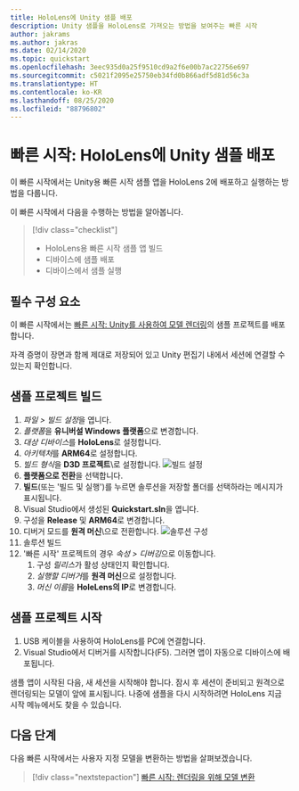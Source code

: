 ```yaml
---
title: HoloLens에 Unity 샘플 배포
description: Unity 샘플을 HoloLens로 가져오는 방법을 보여주는 빠른 시작
author: jakrams
ms.author: jakras
ms.date: 02/14/2020
ms.topic: quickstart
ms.openlocfilehash: 3eec935d0a25f9510cd9a2f6e00b7ac22756e697
ms.sourcegitcommit: c5021f2095e25750eb34fd0b866adf5d81d56c3a
ms.translationtype: HT
ms.contentlocale: ko-KR
ms.lasthandoff: 08/25/2020
ms.locfileid: "88796802"
---
```

# <a name="quickstart-deploy-unity-sample-to-hololens"></a>빠른 시작: HoloLens에 Unity 샘플 배포

이 빠른 시작에서는 Unity용 빠른 시작 샘플 앱을 HoloLens 2에 배포하고 실행하는 방법을 다룹니다.

이 빠른 시작에서 다음을 수행하는 방법을 알아봅니다.

> [!div class="checklist"]
>
>* HoloLens용 빠른 시작 샘플 앱 빌드
>* 디바이스에 샘플 배포
>* 디바이스에서 샘플 실행

## <a name="prerequisites"></a>필수 구성 요소

이 빠른 시작에서는 [빠른 시작: Unity를 사용하여 모델 렌더링](render-model.md)의 샘플 프로젝트를 배포합니다.

자격 증명이 장면과 함께 제대로 저장되어 있고 Unity 편집기 내에서 세션에 연결할 수 있는지 확인합니다.

## <a name="build-the-sample-project"></a>샘플 프로젝트 빌드

1. *파일 > 빌드 설정*을 엽니다.
1. *플랫폼*을 **유니버설 Windows 플랫폼**으로 변경합니다.
1. *대상 디바이스*를 **HoloLens**로 설정합니다.
1. *아키텍처*를 **ARM64**로 설정합니다.
1. *빌드 형식*을 **D3D 프로젝트**\로 설정합니다.
    ![빌드 설정](./media/unity-build-settings.png)
1. **플랫폼으로 전환**을 선택합니다.
1. **빌드**(또는 '빌드 및 실행')를 누르면 솔루션을 저장할 폴더를 선택하라는 메시지가 표시됩니다.
1. Visual Studio에서 생성된 **Quickstart.sln**을 엽니다.
1. 구성을 **Release** 및 **ARM64**로 변경합니다.
1. 디버거 모드를 **원격 머신**\으로 전환합니다.
    ![솔루션 구성](media/unity-deploy-config.png)
1. 솔루션 빌드
1. '빠른 시작' 프로젝트의 경우 *속성 > 디버깅*으로 이동합니다.
    1. 구성 *릴리스*가 활성 상태인지 확인합니다.
    1. *실행할 디버거*를 **원격 머신**으로 설정합니다.
    1. *머신 이름*을 **HoleLens의 IP**로 변경합니다.

## <a name="launch-the-sample-project"></a>샘플 프로젝트 시작

1. USB 케이블을 사용하여 HoloLens를 PC에 연결합니다.
1. Visual Studio에서 디버거를 시작합니다(F5). 그러면 앱이 자동으로 디바이스에 배포됩니다.

샘플 앱이 시작된 다음, 새 세션을 시작해야 합니다. 잠시 후 세션이 준비되고 원격으로 렌더링되는 모델이 앞에 표시됩니다.
나중에 샘플을 다시 시작하려면 HoloLens 지금 시작 메뉴에서도 찾을 수 있습니다.

## <a name="next-steps"></a>다음 단계

다음 빠른 시작에서는 사용자 지정 모델을 변환하는 방법을 살펴보겠습니다.

> [!div class="nextstepaction"]
> [빠른 시작: 렌더링을 위해 모델 변환](convert-model.md)
